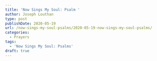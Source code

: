```yaml
---
title: 'Now Sings My Soul: Psalm '
author: Joseph Louthan
type: post
publishDate: 2020-05-19
url: /now-sings-my-soul-psalms/2020-05-19-now-sings-my-soul-psalms/
categories:
  - Prayers
tags:
  - 'Now Sings My Soul: Psalms'
draft: true
---
```

<pre>
<div style="font-variant: small-caps;"></div>

</pre>
